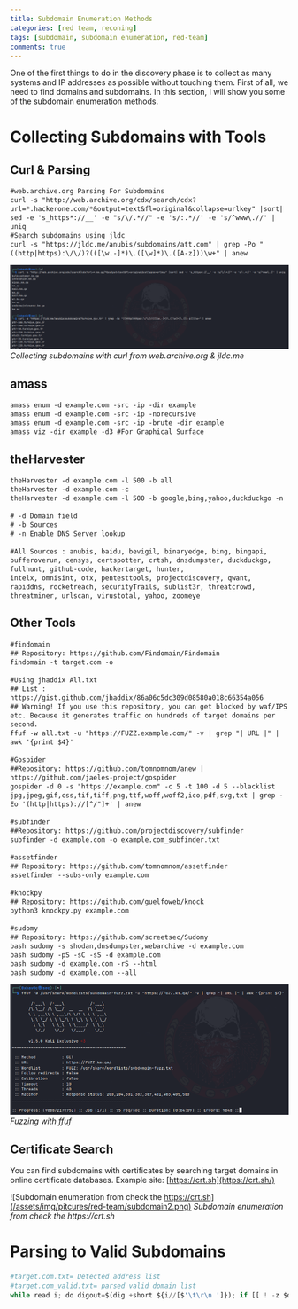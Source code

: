 ```yaml
---
title: Subdomain Enumeration Methods
categories: [red team, reconing]
tags: [subdomain, subdomain enumeration, red-team]
comments: true
---
```


One of the first things to do in the discovery phase is to collect as many systems and IP addresses as possible without touching them. First of all, we need to find domains and subdomains. In this section, I will show you some of the subdomain enumeration methods.

# Collecting Subdomains with Tools
## Curl & Parsing

```shell
#web.archive.org Parsing For Subdomains
curl -s "http://web.archive.org/cdx/search/cdx?url=*.hackerone.com/*&output=text&fl=original&collapse=urlkey" |sort| sed -e 's_https*://__' -e "s/\/.*//" -e 's/:.*//' -e 's/^www\.//' | uniq
#Search subdomains using jldc
curl -s "https://jldc.me/anubis/subdomains/att.com" | grep -Po "((http|https):\/\/)?(([\w.-]*)\.([\w]*)\.([A-z]))\w+" | anew
```

![Collecting subdomains with curl from web.archive.org & jldc.me ](/assets/img/pitcures/red-team/subdomain.png)
_Collecting subdomains with curl from web.archive.org & jldc.me_
## amass

```shell
amass enum -d example.com -src -ip -dir example
amass enum -d example.com -src -ip -norecursive
amass enum -d example.com -src -ip -brute -dir example
amass viz -dir example -d3 #For Graphical Surface
```

## theHarvester

```shell
theHarvester -d example.com -l 500 -b all
theHarvester -d example.com -c
theHarvester -d example.com -l 500 -b google,bing,yahoo,duckduckgo -n

# -d Domain field
# -b Sources
# -n Enable DNS Server lookup

#All Sources : anubis, baidu, bevigil, binaryedge, bing, bingapi, bufferoverun, censys, certspotter, crtsh, dnsdumpster, duckduckgo, fullhunt, github-code, hackertarget, hunter,
intelx, omnisint, otx, pentesttools, projectdiscovery, qwant, rapiddns, rocketreach, securityTrails, sublist3r, threatcrowd, threatminer, urlscan, virustotal, yahoo, zoomeye
```

## Other Tools

```shell
#findomain
## Repository: https://github.com/Findomain/Findomain
findomain -t target.com -o

#Using jhaddix All.txt
## List : https://gist.github.com/jhaddix/86a06c5dc309d08580a018c66354a056
## Warning! If you use this repository, you can get blocked by waf/IPS etc. Because it generates traffic on hundreds of target domains per second.
ffuf -w all.txt -u "https://FUZZ.example.com/" -v | grep "| URL |" | awk '{print $4}'

#Gospider
##Repository: https://github.com/tomnomnom/anew | https://github.com/jaeles-project/gospider
gospider -d 0 -s "https://example.com" -c 5 -t 100 -d 5 --blacklist jpg,jpeg,gif,css,tif,tiff,png,ttf,woff,woff2,ico,pdf,svg,txt | grep -Eo '(http|https)://[^/"]+' | anew

#subfinder
##Repository: https://github.com/projectdiscovery/subfinder
subfinder -d example.com -o example.com_subfinder.txt

#assetfinder
## Repository: https://github.com/tomnomnom/assetfinder
assetfinder --subs-only example.com

#knockpy
## Repository: https://github.com/guelfoweb/knock
python3 knockpy.py example.com

#sudomy
## Repository: https://github.com/screetsec/Sudomy
bash sudomy -s shodan,dnsdumpster,webarchive -d example.com
bash sudomy -pS -sC -sS -d example.com
bash sudomy -d example.com -rS --html
bash sudomy -d example.com --all
```

![Fuzzing with ffuf](/assets/img/pitcures/red-team/subdomain1.png)
_Fuzzing with ffuf_
## Certificate Search

You can find subdomains with certificates by searching target domains in online certificate databases. Example site: [https://crt.sh](https://crt.sh/)

![Subdomain enumeration from check the https://crt.sh](/assets/img/pitcures/red-team/subdomain2.png)
_Subdomain enumeration from check the https://crt.sh_
# Parsing to Valid Subdomains

```python
#target.com.txt= Detected address list
#target.com_valid.txt= parsed valid domain list
while read i; do digout=$(dig +short ${i//[$'\t\r\n ']}); if [[ ! -z $digout ]]; then echo ${i//[$'\t\r\n ']}; fi; done < target.com.txt > target.com_valid.txt
```